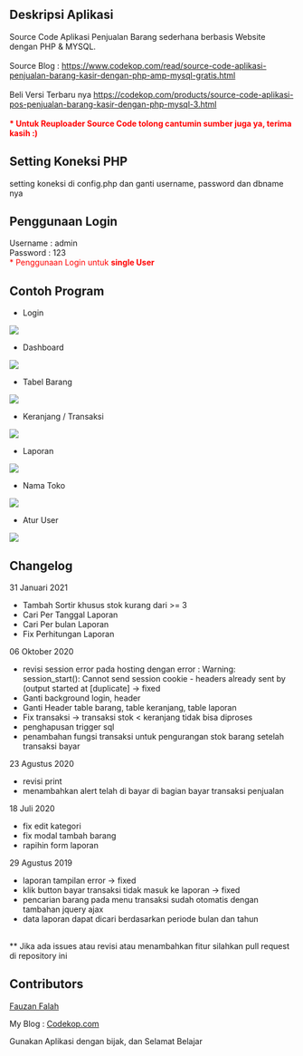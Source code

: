 ## Deskripsi Aplikasi 
Source Code Aplikasi Penjualan Barang sederhana berbasis Website dengan PHP & MYSQL.
<br>
<br>
Source Blog : <a href="https://www.codekop.com/read/source-code-aplikasi-penjualan-barang-kasir-dengan-php-amp-mysql-gratis.html" target="_blank">
https://www.codekop.com/read/source-code-aplikasi-penjualan-barang-kasir-dengan-php-amp-mysql-gratis.html</a>
<br>
<br>
Beli Versi Terbaru nya <a href="https://codekop.com/products/source-code-aplikasi-pos-penjualan-barang-kasir-dengan-php-mysql-3.html">https://codekop.com/products/source-code-aplikasi-pos-penjualan-barang-kasir-dengan-php-mysql-3.html</a>
<br>
<br>
<span style="color:red"><b> * Untuk Reuploader Source Code tolong cantumin sumber juga ya, terima kasih :)</b></span>

## Setting Koneksi PHP
setting koneksi di config.php dan ganti username, password dan dbname nya

## Penggunaan Login
Username : admin
<br/>
Password : 123
<br>
<span style="color:red">* Penggunaan Login untuk <b>single User</b> </span>

## Contoh Program 
- Login
<img src="https://raw.githubusercontent.com/fauzan1892/pos-kasir-php/master/assets/img/pic/login.png">

- Dashboard 
<img src="https://raw.githubusercontent.com/fauzan1892/pos-kasir-php/master/assets/img/pic/1.png">

- Tabel Barang
<img src="https://raw.githubusercontent.com/fauzan1892/pos-kasir-php/master/assets/img/pic/2.png">

- Keranjang / Transaksi
<img src="https://raw.githubusercontent.com/fauzan1892/pos-kasir-php/master/assets/img/pic/4.png">

- Laporan 
<img src="https://raw.githubusercontent.com/fauzan1892/pos-kasir-php/master/assets/img/pic/5.png">

- Nama Toko 
<img src="https://raw.githubusercontent.com/fauzan1892/pos-kasir-php/master/assets/img/pic/6.png">

- Atur User 
<img src="https://raw.githubusercontent.com/fauzan1892/pos-kasir-php/master/assets/img/pic/7.png">

## Changelog
31 Januari 2021<br>
- Tambah Sortir khusus stok kurang dari >= 3
- Cari Per Tanggal Laporan 
- Cari Per bulan Laporan
- Fix Perhitungan Laporan

06 Oktober 2020<br>
- revisi session error pada hosting dengan error : 
Warning: session_start(): Cannot send session cookie - headers already sent by (output started at [duplicate] -> fixed
- Ganti background login, header
- Ganti Header table barang, table keranjang, table laporan
- Fix transaksi -> transaksi stok < keranjang tidak bisa diproses
- penghapusan trigger sql
- penambahan fungsi transaksi untuk pengurangan stok barang setelah transaksi bayar 

23 Agustus 2020<br>
- revisi print
- menambahkan alert telah di bayar di bagian bayar transaksi penjualan

18 Juli 2020<br>
- fix edit kategori
- fix modal tambah barang
- rapihin form laporan

29 Agustus 2019 <br>
- laporan tampilan error  -> fixed
- klik button bayar transaksi  tidak masuk ke laporan -> fixed
- pencarian barang pada menu transaksi sudah otomatis dengan tambahan jquery ajax
- data laporan dapat dicari berdasarkan periode bulan dan tahun

<br>
** Jika ada issues atau revisi atau menambahkan fitur silahkan pull request di repository ini

## Contributors
<a href="https://fauzan.codekop.com/"> Fauzan Falah</a>

My Blog : <a href="https://www.codekop.com/"> Codekop.com</a>

Gunakan Aplikasi dengan bijak, dan Selamat Belajar
